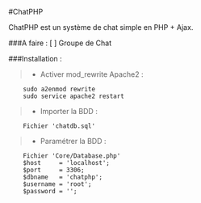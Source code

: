 #ChatPHP

ChatPHP est un système de chat simple en PHP + Ajax.

###A faire :
[ ] Groupe de Chat

###Installation :

> - Activer mod_rewrite Apache2 :
```
	sudo a2enmod rewrite
	sudo service apache2 restart
```

> - Importer la BDD :
```
	Fichier 'chatdb.sql'
```
> - Paramétrer la BDD :
```
	Fichier 'Core/Database.php'
  	$host     = 'localhost';
  	$port     = 3306;
  	$dbname   = 'chatphp';
  	$username = 'root';
  	$password = '';
```
